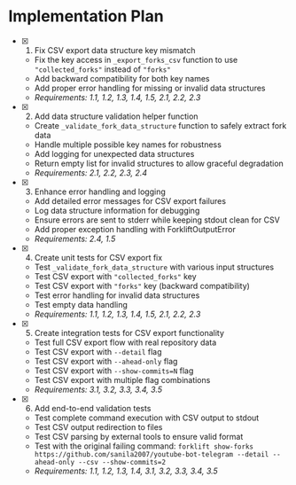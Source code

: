 # Implementation Plan

- [x] 1. Fix CSV export data structure key mismatch
  - Fix the key access in `_export_forks_csv` function to use `"collected_forks"` instead of `"forks"`
  - Add backward compatibility for both key names
  - Add proper error handling for missing or invalid data structures
  - _Requirements: 1.1, 1.2, 1.3, 1.4, 1.5, 2.1, 2.2, 2.3_

- [x] 2. Add data structure validation helper function
  - Create `_validate_fork_data_structure` function to safely extract fork data
  - Handle multiple possible key names for robustness
  - Add logging for unexpected data structures
  - Return empty list for invalid structures to allow graceful degradation
  - _Requirements: 2.1, 2.2, 2.3, 2.4_

- [x] 3. Enhance error handling and logging
  - Add detailed error messages for CSV export failures
  - Log data structure information for debugging
  - Ensure errors are sent to stderr while keeping stdout clean for CSV
  - Add proper exception handling with ForkliftOutputError
  - _Requirements: 2.4, 1.5_

- [x] 4. Create unit tests for CSV export fix
  - Test `_validate_fork_data_structure` with various input structures
  - Test CSV export with `"collected_forks"` key
  - Test CSV export with `"forks"` key (backward compatibility)
  - Test error handling for invalid data structures
  - Test empty data handling
  - _Requirements: 1.1, 1.2, 1.3, 1.4, 1.5, 2.1, 2.2, 2.3_

- [x] 5. Create integration tests for CSV export functionality
  - Test full CSV export flow with real repository data
  - Test CSV export with `--detail` flag
  - Test CSV export with `--ahead-only` flag
  - Test CSV export with `--show-commits=N` flag
  - Test CSV export with multiple flag combinations
  - _Requirements: 3.1, 3.2, 3.3, 3.4, 3.5_

- [x] 6. Add end-to-end validation tests
  - Test complete command execution with CSV output to stdout
  - Test CSV output redirection to files
  - Test CSV parsing by external tools to ensure valid format
  - Test with the original failing command: `forklift show-forks https://github.com/sanila2007/youtube-bot-telegram --detail --ahead-only --csv --show-commits=2`
  - _Requirements: 1.1, 1.2, 1.3, 1.4, 3.1, 3.2, 3.3, 3.4, 3.5_